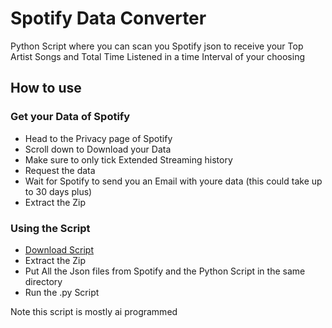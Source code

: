 # Spotify Data Converter
Python Script where you can scan you Spotify json to receive your Top Artist Songs and Total Time Listened in a time Interval of your choosing

## How to use
### Get your Data of Spotify
- Head to the Privacy page of Spotify
- Scroll down to Download your Data
- Make sure to only tick Extended Streaming history
- Request the data
- Wait for Spotify to send you an Email with youre data (this could take up to 30 days plus)
- Extract the Zip
### Using the Script
- [Download Script](https://github.com/Timo348/Spotify_Data_Converter/archive/refs/tags/v1.zip)
- Extract the Zip
- Put All the Json files from Spotify and the Python Script in the same directory
- Run the .py Script


Note this script is mostly ai programmed
